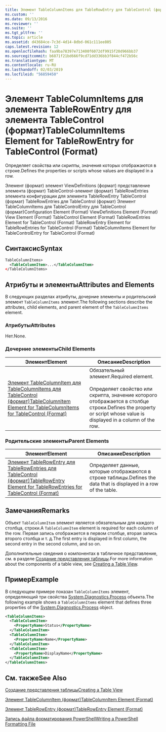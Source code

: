 ```yaml
---
title: Элемент TableColumnItems для TableRowEntry для TableControl (формат) | Документация Майкрософт
ms.custom: ''
ms.date: 09/13/2016
ms.reviewer: ''
ms.suite: ''
ms.tgt_pltfrm: ''
ms.topic: article
ms.assetid: d43684ce-7c3d-4d14-8dbd-061c111ee805
caps.latest.revision: 12
ms.openlocfilehash: faa9ba78397e713400f6072df9915f20d966bb37
ms.sourcegitcommit: b6871f21bd666f9cd71dd336bb3f844cf472b56c
ms.translationtype: MT
ms.contentlocale: ru-RU
ms.lasthandoff: 02/03/2019
ms.locfileid: "56859450"
---
```

# <a name="tablecolumnitems-element-for-tablerowentry-for-tablecontrol-format"></a><span data-ttu-id="5fb86-102">Элемент TableColumnItems для элемента TableRowEntry для элемента TableControl (формат)</span><span class="sxs-lookup"><span data-stu-id="5fb86-102">TableColumnItems Element for TableRowEntry for TableControl (Format)</span></span>

<span data-ttu-id="5fb86-103">Определяет свойства или скрипты, значения которых отображаются в строке.</span><span class="sxs-lookup"><span data-stu-id="5fb86-103">Defines the properties or scripts whose values are displayed in a row.</span></span>

<span data-ttu-id="5fb86-104">Элемент (формат) элемент ViewDefinitions (формат) представление элемента (формат) TableControl-элемент (формат) TableRowEntries элемента конфигурации для элемента TableRowEntry TableControl (формат) TableRowEntries для TableControl (формат) Элемент TableColumnItems для TableControlEntry для TableControl (формат)</span><span class="sxs-lookup"><span data-stu-id="5fb86-104">Configuration Element (Format) ViewDefinitions Element (Format) View Element (Format) TableControl Element (Format) TableRowEntries Element for TableControl (Format) TableRowEntry Element for TableRowEntries for TableControl (Format) TableColumnItems Element for TableControlEntry for TableControl (Format)</span></span>

## <a name="syntax"></a><span data-ttu-id="5fb86-105">Синтаксис</span><span class="sxs-lookup"><span data-stu-id="5fb86-105">Syntax</span></span>

```xml
TableColumnItems>
  <TableColumnItem>...</TableColumnItem>
</TableColumnItems>
```

## <a name="attributes-and-elements"></a><span data-ttu-id="5fb86-106">Атрибуты и элементы</span><span class="sxs-lookup"><span data-stu-id="5fb86-106">Attributes and Elements</span></span>

<span data-ttu-id="5fb86-107">В следующих разделах атрибуты, дочерние элементы и родительский элемент `TableColumnItems` элемент.</span><span class="sxs-lookup"><span data-stu-id="5fb86-107">The following sections describe the attributes, child elements, and parent element of the `TableColumnItems` element.</span></span>

### <a name="attributes"></a><span data-ttu-id="5fb86-108">Атрибуты</span><span class="sxs-lookup"><span data-stu-id="5fb86-108">Attributes</span></span>

<span data-ttu-id="5fb86-109">Нет.</span><span class="sxs-lookup"><span data-stu-id="5fb86-109">None.</span></span>

### <a name="child-elements"></a><span data-ttu-id="5fb86-110">Дочерние элементы</span><span class="sxs-lookup"><span data-stu-id="5fb86-110">Child Elements</span></span>

|<span data-ttu-id="5fb86-111">Элемент</span><span class="sxs-lookup"><span data-stu-id="5fb86-111">Element</span></span>|<span data-ttu-id="5fb86-112">Описание</span><span class="sxs-lookup"><span data-stu-id="5fb86-112">Description</span></span>|
|-------------|-----------------|
|[<span data-ttu-id="5fb86-113">Элемент TableColumnItem для TableColumnItems для TableControl (формат)</span><span class="sxs-lookup"><span data-stu-id="5fb86-113">TableColumnItem Element for TableColumnItems for TableControl (Format)</span></span>](./tablecolumnitem-element-for-tablecolumnitems-for-tablecontrol-format.md)|<span data-ttu-id="5fb86-114">Обязательный элемент.</span><span class="sxs-lookup"><span data-stu-id="5fb86-114">Required element.</span></span><br /><br /> <span data-ttu-id="5fb86-115">Определяет свойство или скрипта, значение которого отображается в столбце строки.</span><span class="sxs-lookup"><span data-stu-id="5fb86-115">Defines the property or script whose value is displayed in a column of the row.</span></span>|

### <a name="parent-elements"></a><span data-ttu-id="5fb86-116">Родительские элементы</span><span class="sxs-lookup"><span data-stu-id="5fb86-116">Parent Elements</span></span>

|<span data-ttu-id="5fb86-117">Элемент</span><span class="sxs-lookup"><span data-stu-id="5fb86-117">Element</span></span>|<span data-ttu-id="5fb86-118">Описание</span><span class="sxs-lookup"><span data-stu-id="5fb86-118">Description</span></span>|
|-------------|-----------------|
|[<span data-ttu-id="5fb86-119">Элемент TableRowEntry для TableRowEntries для TableControl (формат)</span><span class="sxs-lookup"><span data-stu-id="5fb86-119">TableRowEntry Element for TableRowEntries for TableControl (Format)</span></span>](./tablerowentry-element-for-tablerowentroes-for-tablecontrol-format.md)|<span data-ttu-id="5fb86-120">Определяет данные, которые отображаются в строке таблицы.</span><span class="sxs-lookup"><span data-stu-id="5fb86-120">Defines the data that is displayed in a row of the table.</span></span>|

## <a name="remarks"></a><span data-ttu-id="5fb86-121">Замечания</span><span class="sxs-lookup"><span data-stu-id="5fb86-121">Remarks</span></span>

<span data-ttu-id="5fb86-122">Объект `TableColumnItem` элемент является обязательным для каждого столбца, строки.</span><span class="sxs-lookup"><span data-stu-id="5fb86-122">A `TableColumnItem` element is required for each column of the row.</span></span> <span data-ttu-id="5fb86-123">Первая запись отображается в первом столбце, вторая запись второго столбца и т. д.</span><span class="sxs-lookup"><span data-stu-id="5fb86-123">The first entry is displayed in first column, the second entry in the second column, and so on.</span></span>

<span data-ttu-id="5fb86-124">Дополнительные сведения о компонентах в табличное представление, см. в разделе [Создание представления таблицы](./creating-a-table-view.md).</span><span class="sxs-lookup"><span data-stu-id="5fb86-124">For more information about the components of a table view, see [Creating a Table View](./creating-a-table-view.md).</span></span>

## <a name="example"></a><span data-ttu-id="5fb86-125">Пример</span><span class="sxs-lookup"><span data-stu-id="5fb86-125">Example</span></span>

<span data-ttu-id="5fb86-126">В следующем примере показан `TableColumnItems` элемент, определяющий три свойства [System.Diagnostics.Process](/dotnet/api/System.Diagnostics.Process) объекта.</span><span class="sxs-lookup"><span data-stu-id="5fb86-126">The following example shows a `TableColumnItems` element that defines three properties of the [System.Diagnostics.Process](/dotnet/api/System.Diagnostics.Process) object.</span></span>

```xml
<TableColumnItems>
  <TableColumnItem>
    <PropertyName>Status</PropertyName>
  </TableColumnItem>
  <TableColumnItem>
    <PropertyName>Name</PropertyName>
  </TableColumnItem>
  <TableColumnItem>
    <PropertyName>DisplayName</PropertyName>
  </TableColumnItem>
</TableColumnItems>

```

## <a name="see-also"></a><span data-ttu-id="5fb86-127">См. также</span><span class="sxs-lookup"><span data-stu-id="5fb86-127">See Also</span></span>

[<span data-ttu-id="5fb86-128">Создание представления таблицы</span><span class="sxs-lookup"><span data-stu-id="5fb86-128">Creating a Table View</span></span>](./creating-a-table-view.md)

[<span data-ttu-id="5fb86-129">Элемент TableColumnItem (формат)</span><span class="sxs-lookup"><span data-stu-id="5fb86-129">TableColumnItem Element (Format)</span></span>](./tablecolumnitem-element-for-tablecolumnitems-for-tablecontrol-format.md)

[<span data-ttu-id="5fb86-130">Элемент TableRowEntry (формат)</span><span class="sxs-lookup"><span data-stu-id="5fb86-130">TableRowEntry Element (Format)</span></span>](./tablerowentry-element-for-tablerowentroes-for-tablecontrol-format.md)

[<span data-ttu-id="5fb86-131">Запись файла форматирования PowerShell</span><span class="sxs-lookup"><span data-stu-id="5fb86-131">Writing a PowerShell Formatting File</span></span>](./writing-a-powershell-formatting-file.md)
